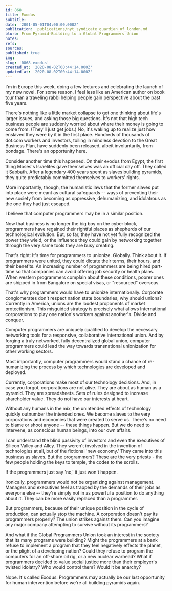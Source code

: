 ```yaml
---
id: 868
title: Exodus
subtitle: 
date: '2001-05-01T04:00:00.000Z'
publication: _publications/nyt_syndicate_guardian_of_london.md
blurb: From Pyramid-Building to a Global Programmers Union
notes: 
refs: 
sources: 
published: true
img: 
slug: '0868-exodus'
created_at: '2020-08-02T00:44:14.000Z'
updated_at: '2020-08-02T00:44:14.000Z'
---
```

I'm in Europe this week, doing a few lectures and celebrating the launch of my new novel. For some reason, I feel less like an American author on book tour than a traveling rabbi helping people gain perspective about the past five years.

There's nothing like a little market collapse to get one thinking about life's larger issues, and asking those big questions. It's not that high tech business people are suddenly worried about where their money is going to come from. (They'll just get jobs.) No, it's waking up to realize just how enslaved they were by it in the first place. Hundreds of thousands of dot.com workers and investors, toiling in mindless devotion to the Great Business Plan, have suddenly been released, albeit involuntarily, from bondage. There's an opportunity here.

Consider another time this happened. On their exodus from Egypt, the first thing Moses's Israelites gave themselves was an official day off. They called it Sabbath. After a legendary 400 years spent as slaves building pyramids, they quite predictably committed themselves to workers' rights.

More importantly, though, the humanistic laws that the former slaves put into place were meant as cultural safeguards -- ways of preventing their new society from becoming as oppressive, dehumanizing, and idolatrous as the one they had just escaped.

I believe that computer programmers may be in a similar position.

Now that business is no longer the big boy on the cyber block, programmers have regained their rightful places as shepherds of our technological evolution. But, so far, they have not yet fully recognized the power they wield, or the influence they could gain by networking together through the very same tools they are busy creating.

That's right: It's time for programmers to unionize. Globally. Think about it. If programmers were united, they could dictate their terms, their hours, and their benefits. An increasing number of programmers are being hired part-time so that companies can avoid offering job security or health plans. When western programmers complain about these conditions, poorer ones are shipped in from Bangalore on special visas, or "resourced" overseas.

That's why programmers would have to unionize internationally. Corporate conglomerates don't respect nation state boundaries, why should unions? Currently in America, unions are the loudest proponents of market protectionism. This misguided strategy is precisely what allows International corporations to play one nation's workers against another's. Divide and conquer.

Computer programmers are uniquely qualified to develop the necessary networking tools for a responsive, collaborative international union. And by forging a truly networked, fully decentralized global union, computer programmers could lead the way towards transnational unionization for other working sectors.

Most importantly, computer programmers would stand a chance of re-humanizing the process by which technologies are developed and deployed.

Currently, corporations make most of our technology decisions. And, in case you forgot, corporations are not alive. They are about as human as a pyramid. They are spreadsheets. Sets of rules designed to increase shareholder value. They do not have our interests at heart.

Without any humans in the mix, the unintended effects of technology quickly outnumber the intended ones. We become slaves to the very corporations and economies that were created to serve us. There's no need to blame or shoot anyone -- these things happen. But we do need to intervene, as conscious human beings, into our own affairs.

I can understand the blind passivity of investors and even the executives of Silicon Valley and Alley. They weren't involved in the invention of technologies at all, but of the fictional 'new economy.' They came into this business as slaves. But the programmers? These are the very priests - the few people holding the keys to temple, the codes to the scrolls.

If the programmers just say 'no,' it just won't happen.

Ironically, programmers would not be organizing against management. Managers and executives feel as trapped by the demands of their jobs as everyone else -- they're simply not in as powerful a position to do anything about it. They can be more easily replaced than a programmer.

But programmers, because of their unique position in the cycle of production, can actually stop the machine. A corporation doesn't pay its programmers properly? The union strikes against them. Can you imagine any major company attempting to survive without its programmers?

And what if the Global Programmers Union took an interest in the society that its many programs were building? Might the programmers at a bank refuse to implement a program that they feel negatively effects the planet, or the plight of a developing nation? Could they refuse to program the computers for an off-shore oil rig, or a new nuclear warhead? What if programmers decided to value social justice more than their employer's twisted idolatry? Who would control them? Would it be anarchy?

Nope. It's called Exodus. Programmers may actually be our last opportunity for human intervention before we're all building pyramids again.
